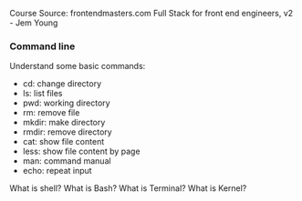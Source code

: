 Course Source:
frontendmasters.com
Full Stack for front end engineers, v2 - Jem Young

### Command line
Understand some basic commands: 
- cd:     change directory
- ls:     list files
- pwd:    working directory
- rm:     remove file
- mkdir:  make directory
- rmdir:  remove directory
- cat:    show file content
- less:   show file content by page
- man:    command manual
- echo:   repeat input

What is shell?
What is Bash?
What is Terminal?
What is Kernel?
